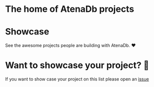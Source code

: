 # The home of AtenaDb projects

# Showcase
See the awesome projects people are building with AtenaDb. ❤️

# Want to showcase your project? 🙏
If you want to show case your project on this list please open an [issue](https://github.com/mchl-coder/atenadb-projects/issues)
